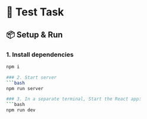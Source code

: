 # 🧪 Test Task

## 📦 Setup & Run

### 1. Install dependencies

````bash
npm i

### 2. Start server
```bash
npm run server

### 3. In a separate terminal, Start the React app:
```bash
npm run dev

````
